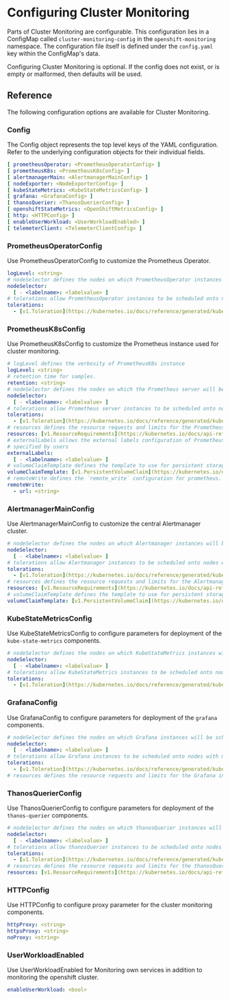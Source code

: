 # Configuring Cluster Monitoring

Parts of Cluster Monitoring are configurable. This configuration lies in a ConfigMap called `cluster-monitoring-config` in the `openshift-monitoring` namespace. The configuration file itself is defined under the `config.yaml` key within the ConfigMap's data.

Configuring Cluster Monitoring is optional. If the config does not exist, or is empty or malformed, then defaults will be used.

## Reference

The following configuration options are available for Cluster Monitoring.

### Config

The Config object represents the top level keys of the YAML configuration. Refer to the underlying configuration objects for their individual fields.

```yaml
[ prometheusOperator: <PrometheusOperatorConfig> ]
[ prometheusK8s: <PrometheusK8sConfig> ]
[ alertmanagerMain: <AlertmanagerMainConfig> ]
[ nodeExporter: <NodeExporterConfig> ]
[ kubeStateMetrics: <KubeStateMetricsConfig> ]
[ grafana: <GrafanaConfig> ]
[ thanosQuerier: <ThanosQuerierConfig> ]
[ openshiftStateMetrics: <OpenShiftMetricsConfig> ]
[ http: <HTTPConfig> ]
[ enableUserWorkload: <UserWorkloadEnabled> ]
[ telemeterClient: <TelemeterClientConfig> ]
```

### PrometheusOperatorConfig

Use PrometheusOperatorConfig to customize the Prometheus Operator.

```yaml
logLevel: <string>
# nodeSelector defines the nodes on which PrometheusOperator instances will be scheduled.
nodeSelector: 
  [ - <labelname>: <labelvalue> ]
# tolerations allow PrometheusOperator instances to be scheduled onto nodes with matching taints
tolerations:
  - [v1.Toleration](https://kubernetes.io/docs/reference/generated/kubernetes-api/v1.13/#toleration-v1-core)
```

### PrometheusK8sConfig

Use PrometheusK8sConfig to customize the Prometheus instance used for cluster monitoring.

```yaml
# logLevel defines the verbosity of PrometheusK8s instance
logLevel: <string>
# retention time for samples.
retention: <string>
# nodeSelector defines the nodes on which the Prometheus server will be scheduled.
nodeSelector:
  [ - <labelname>: <labelvalue> ]
# tolerations allow Prometheus server instances to be scheduled onto nodes with matching taints
tolerations:
  - [v1.Toleration](https://kubernetes.io/docs/reference/generated/kubernetes-api/v1.13/#toleration-v1-core)
# resources defines the resource requests and limits for the Prometheus instance.
resources: [v1.ResourceRequirements](https://kubernetes.io/docs/api-reference/v1.6/#resourcerequirements-v1-core)
# externalLabels allows the external labels configuration of Prometheus to be
# specified by users
externalLabels:
  [ - <labelname>: <labelvalue> ]
# volumeClaimTemplate defines the template to use for persistent storage for Prometheus pods.
volumeClaimTemplate: [v1.PersistentVolumeClaim](https://kubernetes.io/docs/api-reference/v1.6/#persistentvolumeclaim-v1-core)
# remoteWrite defines the `remote_write` configuration for prometheus.
remoteWrite:
  - url: <string>
```

### AlertmanagerMainConfig

Use AlertmanagerMainConfig to customize the central Alertmanager cluster.

```yaml
# nodeSelector defines the nodes on which Alertmanager instances will be scheduled.
nodeSelector:
  [ - <labelname>: <labelvalue> ]
# tolerations allow Alertmanager instances to be scheduled onto nodes with matching taints
tolerations:
  - [v1.Toleration](https://kubernetes.io/docs/reference/generated/kubernetes-api/v1.13/#toleration-v1-core)
# resources defines the resource requests and limits for the Alertmanager instances.
resources: [v1.ResourceRequirements](https://kubernetes.io/docs/api-reference/v1.6/#resourcerequirements-v1-core)
# volumeClaimTemplate defines the template to use for persistent storage for Alertmanager pods.
volumeClaimTemplate: [v1.PersistentVolumeClaim](https://kubernetes.io/docs/api-reference/v1.6/#persistentvolumeclaim-v1-core)
```

### KubeStateMetricsConfig

Use KubeStateMetricsConfig to configure parameters for deployment of the `kube-state-metrics` components.

```yaml
# nodeSelector defines the nodes on which KubeStateMetrics instances will be scheduled.
nodeSelector: 
  [ - <labelname>: <labelvalue> ]
# tolerations allow KubeStateMetrics instances to be scheduled onto nodes with matching taints
tolerations:
  - [v1.Toleration](https://kubernetes.io/docs/reference/generated/kubernetes-api/v1.13/#toleration-v1-core)
```

### GrafanaConfig

Use GrafanaConfig to configure parameters for deployment of the `grafana` components.
```yaml
# nodeSelector defines the nodes on which Grafana instances will be scheduled.
nodeSelector: 
  [ - <labelname>: <labelvalue> ]
# tolerations allow Grafana instances to be scheduled onto nodes with matching taints
tolerations:
  - [v1.Toleration](https://kubernetes.io/docs/reference/generated/kubernetes-api/v1.13/#toleration-v1-core)
# resources defines the resource requests and limits for the Grafana instances.
```

### ThanosQuerierConfig

Use ThanosQuerierConfig to configure parameters for deployment of the `thanos-querier` components.

```yaml
# nodeSelector defines the nodes on which thanosQuerier instances will be scheduled.
nodeSelector: 
  [ - <labelname>: <labelvalue> ]
# tolerations allow thanosQuerier instances to be scheduled onto nodes with matching taints
tolerations:
  - [v1.Toleration](https://kubernetes.io/docs/reference/generated/kubernetes-api/v1.13/#toleration-v1-core)
# resources defines the resource requests and limits for the thanosQuerier instances.
resources: [v1.ResourceRequirements](https://kubernetes.io/docs/api-reference/v1.6/#resourcerequirements-v1-core)
```

### HTTPConfig

Use HTTPConfig to configure proxy parameter for the cluster monitoring components.

```yaml
httpProxy: <string>
httpsProxy: <string>
noProxy: <string>
```

### UserWorkloadEnabled

Use UserWorkloadEnabled for Monitoring own  services in addition to monitoring the openshift cluster.

```yaml
enableUserWorkload: <bool>
```

[quay]: https://quay.io/